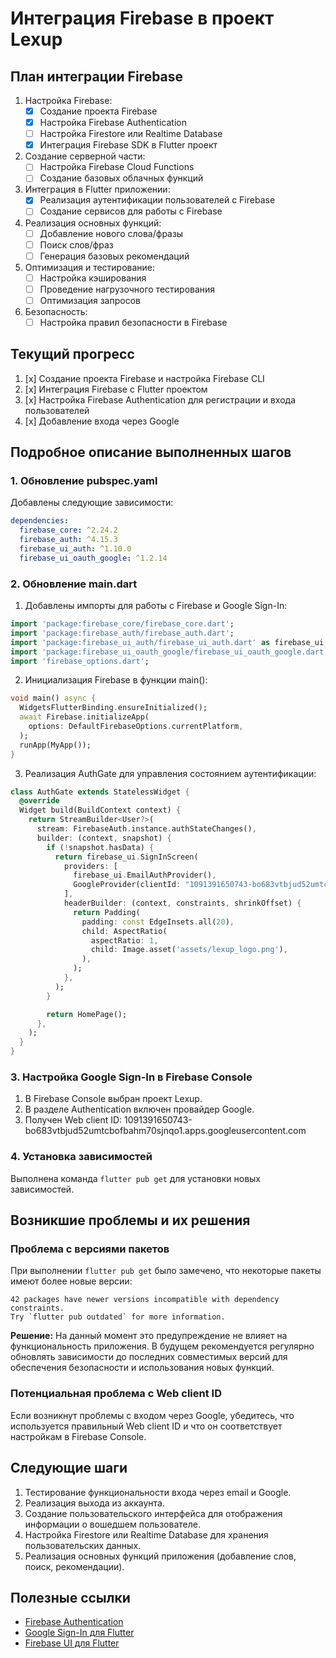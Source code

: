 # Интеграция Firebase в проект Lexup

## План интеграции Firebase

1. Настройка Firebase:
   - [x] Создание проекта Firebase
   - [x] Настройка Firebase Authentication
   - [ ] Настройка Firestore или Realtime Database
   - [x] Интеграция Firebase SDK в Flutter проект

2. Создание серверной части:
   - [ ] Настройка Firebase Cloud Functions
   - [ ] Создание базовых облачных функций

3. Интеграция в Flutter приложении:
   - [x] Реализация аутентификации пользователей с Firebase
   - [ ] Создание сервисов для работы с Firebase

4. Реализация основных функций:
   - [ ] Добавление нового слова/фразы
   - [ ] Поиск слов/фраз
   - [ ] Генерация базовых рекомендаций

5. Оптимизация и тестирование:
   - [ ] Настройка кэширования
   - [ ] Проведение нагрузочного тестирования
   - [ ] Оптимизация запросов

6. Безопасность:
   - [ ] Настройка правил безопасности в Firebase

## Текущий прогресс

1. [x] Создание проекта Firebase и настройка Firebase CLI
2. [x] Интеграция Firebase с Flutter проектом
3. [x] Настройка Firebase Authentication для регистрации и входа пользователей
4. [x] Добавление входа через Google

## Подробное описание выполненных шагов

### 1. Обновление pubspec.yaml

Добавлены следующие зависимости:

```yaml
dependencies:
  firebase_core: ^2.24.2
  firebase_auth: ^4.15.3
  firebase_ui_auth: ^1.10.0
  firebase_ui_oauth_google: ^1.2.14
```

### 2. Обновление main.dart

1. Добавлены импорты для работы с Firebase и Google Sign-In:

```dart
import 'package:firebase_core/firebase_core.dart';
import 'package:firebase_auth/firebase_auth.dart';
import 'package:firebase_ui_auth/firebase_ui_auth.dart' as firebase_ui;
import 'package:firebase_ui_oauth_google/firebase_ui_oauth_google.dart';
import 'firebase_options.dart';
```

2. Инициализация Firebase в функции main():

```dart
void main() async {
  WidgetsFlutterBinding.ensureInitialized();
  await Firebase.initializeApp(
    options: DefaultFirebaseOptions.currentPlatform,
  );
  runApp(MyApp());
}
```

3. Реализация AuthGate для управления состоянием аутентификации:

```dart
class AuthGate extends StatelessWidget {
  @override
  Widget build(BuildContext context) {
    return StreamBuilder<User?>(
      stream: FirebaseAuth.instance.authStateChanges(),
      builder: (context, snapshot) {
        if (!snapshot.hasData) {
          return firebase_ui.SignInScreen(
            providers: [
              firebase_ui.EmailAuthProvider(),
              GoogleProvider(clientId: "1091391650743-bo683vtbjud52umtcbofbahm70sjnqo1.apps.googleusercontent.com"),
            ],
            headerBuilder: (context, constraints, shrinkOffset) {
              return Padding(
                padding: const EdgeInsets.all(20),
                child: AspectRatio(
                  aspectRatio: 1,
                  child: Image.asset('assets/lexup_logo.png'),
                ),
              );
            },
          );
        }

        return HomePage();
      },
    );
  }
}
```

### 3. Настройка Google Sign-In в Firebase Console

1. В Firebase Console выбран проект Lexup.
2. В разделе Authentication включен провайдер Google.
3. Получен Web client ID: 1091391650743-bo683vtbjud52umtcbofbahm70sjnqo1.apps.googleusercontent.com

### 4. Установка зависимостей

Выполнена команда `flutter pub get` для установки новых зависимостей.

## Возникшие проблемы и их решения

### Проблема с версиями пакетов

При выполнении `flutter pub get` было замечено, что некоторые пакеты имеют более новые версии:

```
42 packages have newer versions incompatible with dependency constraints.
Try `flutter pub outdated` for more information.
```

**Решение:** На данный момент это предупреждение не влияет на функциональность приложения. В будущем рекомендуется регулярно обновлять зависимости до последних совместимых версий для обеспечения безопасности и использования новых функций.

### Потенциальная проблема с Web client ID

Если возникнут проблемы с входом через Google, убедитесь, что используется правильный Web client ID и что он соответствует настройкам в Firebase Console.

## Следующие шаги

1. Тестирование функциональности входа через email и Google.
2. Реализация выхода из аккаунта.
3. Создание пользовательского интерфейса для отображения информации о вошедшем пользователе.
4. Настройка Firestore или Realtime Database для хранения пользовательских данных.
5. Реализация основных функций приложения (добавление слов, поиск, рекомендации).

## Полезные ссылки

- [Firebase Authentication](https://firebase.google.com/docs/auth)
- [Google Sign-In для Flutter](https://pub.dev/packages/google_sign_in)
- [Firebase UI для Flutter](https://github.com/firebase/FirebaseUI-Flutter)
